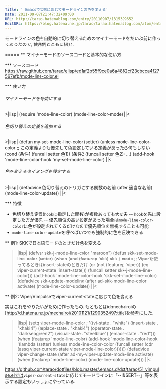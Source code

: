 ```yaml
---
Title: ' Emacsで状態に応じてモードラインの色を変える'
Date: 2011-09-07T21:47:32+09:00
URL: http://tarao.hatenablog.com/entry/20110907/1315399652
EditURL: https://blog.hatena.ne.jp/tarao/tarao.hatenablog.com/atom/entry/6653586347149236138
---
```


モードラインの色を自動的に切り替えるためのマイナーモードをだいぶ前に作ってあったので, 使用例とともに紹介.

=====
** マイナーモードのソースコードと基本的な使い方

*** ソースコード
https://raw.github.com/tarao/elisp/ed1af2b55f9ce0a6a4882cf23cbcca4f27567efb/mode-line-color.el

*** 使い方

<h6>マイナーモードを有効にする</h6>
>|lisp|
(require 'mode-line-color)
(mode-line-color-mode)
||<

<h6>色切り替えの定義を追加する</h6>
>|lisp|
(defun my-set-mode-line-color (setter)
  (unless mode-line-color-color
    ;; この定義よりも優先して色設定している定義があったら何もしない
    (cond (条件1 (funcall setter 色1))
          (条件2 (funcall setter 色2))
          ...)
(add-hook 'mode-line-color-hook 'my-set-mode-line-color)
||<

<h6>色を変えるタイミングを設定する</h6>
>|lisp|
(defadvice 色切り替えのトリガにする関数の名前
  (after 適当な名前)
  (mode-line-color-update))
||<

*** 特徴

- 色切り替え定義(<code>hook</code>に指定した関数)が複数あっても大丈夫
-- <code>hook</code>を先に設定した方が優先
-- 優先順位の高い設定があった場合は<code>mode-line-color-color</code>に色が設定されてくるだけなので優先順位を無視することも可能
- <code>mode-line-color-update</code>を呼べばいつでも強制的に色を反映できる

** 例1: SKKで日本語モードのときだけ色を変える

>|lisp|
(defvar skk-j-mode-line-color "maroon")
(defun skk-set-mode-line-color (setter)
  (when (and (featurep 'skk) skk-j-mode
             ;; Viperを使ってるときはinsert-stateのときだけ
             (or (not (featurep 'viper))
                 (eq viper-current-state 'insert-state)))
    (funcall setter skk-j-mode-line-color)))
(add-hook 'mode-line-color-hook 'skk-set-mode-line-color)
(defadvice skk-update-modeline (after ad-skk-mode-line-color activate)
  (mode-line-color-update))
||<

** 例2: Viper/Vimpulseでviper-current-stateに応じて色を変える

実はこれをやりたいがために作ったもの. もともとはid:mechairoiの[http://d.hatena.ne.jp/mechairoi/20101121/1290352497:title]を参考にした.

>|lisp|
(setq viper-mode-line-color ;
      '((vi-state       . "white")
        (insert-state   . "khaki4")
        (replace-state  . "khaki4")
        (operator-state . "darkseagreen2")
        (visual-state   . "steelblue")
        (emacs-state    . "red")))
(when (featurep 'mode-line-color)
  (add-hook 'mode-line-color-hook
            '(lambda (setter)
               (unless mode-line-color-color
                 (funcall setter
                          (cdr (assq viper-current-state
                                     viper-mode-line-color)))))))
(defadvice viper-change-state (after ad-my-viper-update-mode-line activate)
  (when (featurep 'mode-line-color) (mode-line-color-update)))
||<

https://github.com/tarao/dotfiles/blob/master/.emacs.d/dot/tarao/51_vimpulse.elでは<code>viper-current-state</code>に応じてモードラインに「--INSERT--」等を表示する設定もいっしょにやっている.

